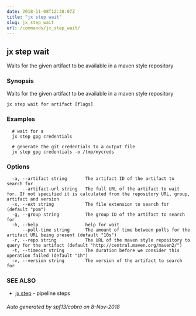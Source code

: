 ```yaml
---
date: 2018-11-08T12:38:07Z
title: "jx step wait"
slug: jx_step_wait
url: /commands/jx_step_wait/
---
```

## jx step wait

Waits for the given artifact to be available in a maven style repository

### Synopsis

Waits for the given artifact to be available in a maven style repository

```
jx step wait for artifact [flags]
```

### Examples

```
  # wait for a
  jx step gpg credentials
  
  # generate the git credentials to a output file
  jx step gpg credentials -o /tmp/mycreds
```

### Options

```
  -a, --artifact string       The artifact ID of the artifact to search for
      --artifact-url string   The full URL of the artifact to wait for. If not specified it is calculated from the repository URL, group, artifact and version
  -x, --ext string            The file extension to search for (default "pom")
  -g, --group string          The group ID of the artifact to search for
  -h, --help                  help for wait
      --poll-time string      The amount of time between polls for the artifact URL being present (default "10s")
  -r, --repo string           The URL of the maven style repository to query for the artifact (default "http://central.maven.org/maven2/")
  -t, --timeout string        The duration before we consider this operation failed (default "1h")
  -v, --version string        The version of the artifact to search for
```

### SEE ALSO

* [jx step](/commands/jx_step/)	 - pipeline steps

###### Auto generated by spf13/cobra on 8-Nov-2018
